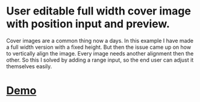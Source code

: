# User editable full width cover image with position input and preview.
Cover images are a common thing now a days. In this example I have made a full width version with a fixed height. But then the issue came up on how to vertically align the image. Every image needs another alignment then the other. So this I solved by adding a range input, so the end user can adjust it themselves easily.

# [Demo](https://codump.github.io/demo/user-edit-full-width-cover-image/)
